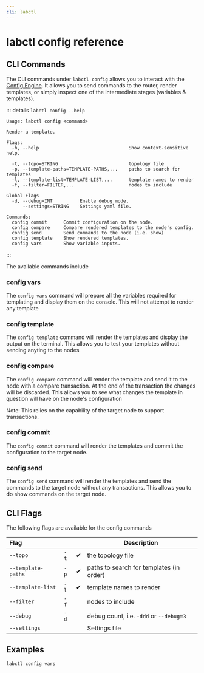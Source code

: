 ```yaml
---
cli: labctl
---
```


# labctl config reference

## CLI Commands

The CLI commands under `labctl config` allows you to interact with the [Config Engine](/guide/config-engine). It allows you to send commands to the router, render templates, or simply inspect one of the intermediate stages (variables & templates).

::: details `labctl config --help`
```
Usage: labctl config <command>

Render a template.

Flags:
  -h, --help                                 Show context-sensitive help.

  -t, --topo=STRING                          topology file
  -p, --template-paths=TEMPLATE-PATHS,...    paths to search for templates
  -l, --template-list=TEMPLATE-LIST,...      template names to render
  -f, --filter=FILTER,...                    nodes to include

Global Flags
  -d, --debug=INT          Enable debug mode.
      --settings=STRING    Settings yaml file.

Commands:
  config commit      Commit configuration on the node.
  config compare     Compare rendered templates to the node's config.
  config send        Send commands to the node (i.e. show)
  config template    Show rendered templates.
  config vars        Show variable inputs.
```
:::

The available commands include

### config vars

The `config vars` command will prepare all the  variables required for templating and display them on the console. This will not attempt to render any template

### config template

The `config template` command will render the templates and display the output on the terminal. This allows you to test your templates without sending anyting to the nodes

### config compare

The `config compare` command will render the template and send it to the node with a compare transaction. At the end of the transaction the changes will be discarded.
This allows you to see what changes the template in question will have on the node's configuration

Note: This relies on the capability of the target node to support transactions.

### config commit

The `config commit` command will render the templates and commit the configuration to the target node.

### config send

The `config send` command will render the templates and send the commands to the target node without any transactions. This allows you to do show commands on the target node.

## CLI Flags

The following flags are available for the config commands

| Flag               |      |     | Description                              |
| :----------------- | ---- | --- | ---------------------------------------- |
| `--topo`           | `-t` | ✔   | the topology file                        |
| `--template-paths` | `-p` | ✔   | paths to search for templates (in order) |
| `--template-list`  | `-l` | ✔   | template names to render                 |
| `--filter`         | `-f` |     | nodes to include                         |
| `--debug`          | `-d` |     | debug count, i.e. `-ddd` or `--debug=3`  |
| `--settings`       |      |     | Settings file                            |

## Examples

```labctl config vars```

